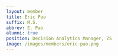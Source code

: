 ```yaml
---
layout: member
title: Eric Pao
suffix: M.S.
abbrev: E. Pao
alumni: true
position: Decision Analytics Manager, ZS
image: /images/members/eric-pao.png
---
```


